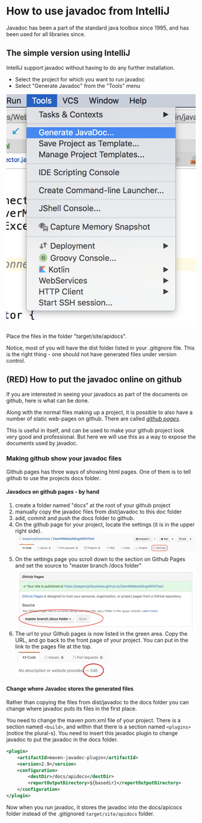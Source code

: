 # How to use javadoc from IntelliJ
Javadoc has been a part of the standard java toolbox since 1995, and has been used for all libraries since.


## The simple version using IntelliJ
IntelliJ support javadoc without having to do any further installation.

- Select the project for which you want to run javadoc
- Select "Generate Javadoc" from the "Tools" menu

![Generate Javadoc](img/runjavadoc.png)

Place the files in the folder "target/site/apidocs".

Notice, most of you will have the dist folder listed in your .gitignore file. This is the right thing - one should not have generated files under version control. 


## (RED) How to put the javadoc online on github
If you are interested in seeing your javadocs as part of the documents on github, here is what can be done. 

Along with the normal files making up a project, it is possible to also have a number of static web-pages on github. There are called [_github pages_](https://pages.github.com).

This is useful in itself, and can be used to make your github project look very good and professional. But here we will use this as a way to expose the documents used by javadoc.

### Making github show your javadoc files
Github pages has three ways of showing html pages. One of them is to tell github to use the projects docs folder.

#### Javadocs on github pages - by hand

1. create a folder named "docs" at the root of your github project
2. manually copy the javadoc files from dist/javadoc to this doc folder
3. add, commit and push the docs folder to github.
4. On the github page for your project, locate the settings (it is in the upper right side).<br> ![Settings](img/Settings.jpg)
5. On the settings page you scroll down to the section on Github Pages and set the source to "master branch /docs folder"<br>
![use doc folder](img/UseDocFolder.jpg)
6. The url to your Github pages is now listed in the green area. Copy the URL, and go back to the front page of your project. You can put in the link to the pages file at the top. <br>
![PagesURL](img/ProjectURL.jpg)

#### Change where Javadoc stores the generated files
Rather than copying the files from dist/javadoc to the docs folder you can change where javadoc puts its files in the first place.

You need to change the maven pom.xml file of your project. There is a section named `<build>`, and within that there is a section named `<plugins>`(notice the plural-s). You need to insert this javadoc plugin to change javadoc to put the javadoc in the docs folder.


```xml
<plugin>
	<artifactId>maven-javadoc-plugin</artifactId>
	<version>2.9</version>
	<configuration>
		<destDir>/docs/apidocs</destDir>
		<reportOutputDirectory>${basedir}</reportOutputDirectory>
	</configuration>
</plugin>
```

Now when you run javadoc, it stores the javadoc into the docs/apicocs folder instead of the .gitignored `target/site/apidocs` folder.
